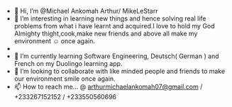 - 👋 Hi, I’m @Michael Ankomah Arthur/ MikeLeStarr
- 👀 I’m interesting in learning new things and hence solving real life problems from what i have learnt and acquired.I love to hold my God Almighty thight,cook,make new friends and above all make my environment ☺ once again.
- 
- 🌱 I’m currently learning Software Engineering, Deutsch( German ) and French on my Duolingo learning app.
- 💞️ I’m looking to collaborate with like minded people and friends to make our environment smile once again.
- 📫 How to reach me... @ arthurmichaelankomah07@gmail.com / +233267152152 / +233550560696

<!---
MikeLeStarr/MikeLeStarr is a ✨ special ✨ repository because its `README.md` (this file) appears on your GitHub profile.
You can click the Preview link to take a look at your changes.
--->
